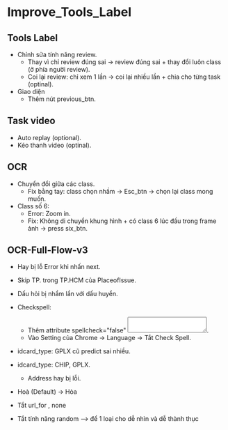 # Improve_Tools_Label


## Tools Label
- Chỉnh sửa tính năng review.
  - Thay vì chỉ review đúng sai -> review đúng sai + thay đổi luôn class (ở phía người review).
  - Coi lại review: chỉ xem 1 lần -> coi lại nhiều lần + chia cho từng task (optinal).
- Giao diện
  - Thêm nút previous_btn.


## Task video
- Auto replay (optional).
- Kéo thanh video (optinal).


## OCR 
- Chuyển đổi giữa các class.
  - Fix bằng tay: class chọn nhầm -> Esc_btn -> chọn lại class mong muốn.
- Class số 6:
  - Error: Zoom in.
  - Fix: Không di chuyển khung hình + có class 6 lúc đầu trong frame ảnh -> press six_btn.


## OCR-Full-Flow-v3
- Hay bị lỗ Error khi nhấn next.
- Skip TP. trong TP.HCM của PlaceofIssue.
- Dấu hỏi bị nhầm lần với dấu huyền.
- Checkspell:
  - Thêm attribute spellcheck="false" <textarea spellcheck="false"></textarea>.
  - Vào Setting của Chrome -> Language -> Tắt Check Spell.

- idcard_type: GPLX cũ predict sai nhiều.
- idcard_type: CHIP, GPLX.
  - Address hay bị lỗi.
  
- Hoà (Default) -> Hòa


- Tắt url_for , none
- Tắt tính năng random --> để 1 loại cho dễ nhìn và dễ thành thục 
